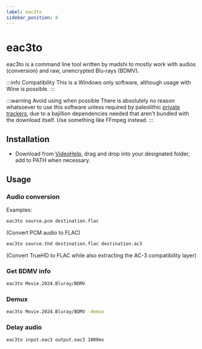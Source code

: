 ```yaml
---
label: eac3to
sidebar_position: 8
---
```


# eac3to

eac3to is a command line tool written by madshi to mostly work with audios (conversion) and raw, unencrypted Blu-rays (BDMV).

:::info Compatibility
This is a Windows only software, although usage with Wine is possible.
:::

:::warning Avoid using when possible
There is absolutely no reason whatsoever to use this software unless required by paleolithic [private trackers](https://wiki.installgentoo.com/wiki/Private_trackers), due to a bajillion dependencies needed that aren't bundled with the download itself. Use something like FFmpeg instead.
:::

## Installation

- Download from [VideoHelp](https://www.videohelp.com/software/eac3to), drag and drop into your designated folder, add to PATH when necessary.

## Usage

### Audio conversion

Examples:
```bash
eac3to source.pcm destination.flac
```
(Convert PCM audio to FLAC)

```bash
eac3to source.thd destination.flac destination.ac3
```
(Convert TrueHD to FLAC while also extracting the AC-3 compatibility layer)


### Get BDMV info

```bash
eac3to Movie.2024.Bluray/BDMV
```

### Demux

```bash
eac3to Movie.2024.Bluray/BDMV -demux
```

### Delay audio
```bash
eac3to input.eac3 output.eac3 1000ms
```